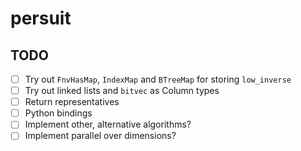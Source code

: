 # persuit

## TODO

- [ ] Try out `FnvHasMap`, `IndexMap` and `BTreeMap` for storing `low_inverse`
- [ ] Try out linked lists and `bitvec` as Column types
- [ ] Return representatives
- [ ] Python bindings
- [ ] Implement other, alternative algorithms?
- [ ] Implement parallel over dimensions?
